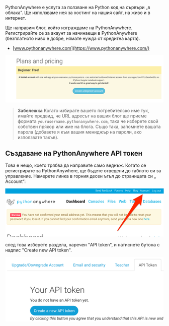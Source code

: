 PythonAnywhere е услуга за ползване на Python код на сървъри „в облака“. Ще използваме нея за хостинг на нашия сайт, на живо и в интернет.

Ще направим блог, който изграждаме на PythonAnywhere. Регистрирайте се за акаунт за начинаещи в PythonAnywhere (безплатното ниво е добре, нямате нужда от кредитна карта).

* [www.pythonanywhere.com](https://www.pythonanywhere.com/)

![Страницата за регистрация в PythonAnywhere показва бутон за създаване на безплатен акаунт за начинаещи](../deploy/images/pythonanywhere_beginner_account_button.png)

> **Забележка** Когато избирате вашето потребителско име тук, имайте предвид, че URL адресът на вашия блог ще приеме формата `yourusername.pythonanywhere.com`, така че изберете свой собствен прякор или име на блога. Също така, запомнете вашата парола (добавете я към вашия мениджър на пароли, ако използвате такъв).

## Създаване на PythonAnywhere API токен

Това е нещо, което трябва да направите само веднъж. Когато се регистрирате за PythonAnywhere, ще бъдете отведени до таблото си за управление. Намерете линка в горния десен ъгъл до страницата си „ Account“:

![Връзка към акаунта в горния десен ъгъл на страницата](../deploy/images/pythonanywhere_account.png)

след това изберете раздела, наречен "API token", и натиснете бутона с надпис "Create new API token".

![Раздел на API токен на страницата „Акаунт“](../deploy/images/pythonanywhere_create_api_token.png)